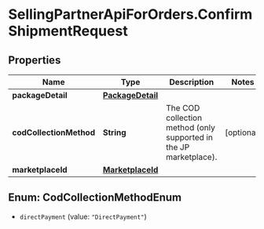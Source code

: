 # SellingPartnerApiForOrders.ConfirmShipmentRequest

## Properties
Name | Type | Description | Notes
------------ | ------------- | ------------- | -------------
**packageDetail** | [**PackageDetail**](PackageDetail.md) |  | 
**codCollectionMethod** | **String** | The COD collection method (only supported in the JP marketplace). | [optional] 
**marketplaceId** | [**MarketplaceId**](MarketplaceId.md) |  | 


<a name="CodCollectionMethodEnum"></a>
## Enum: CodCollectionMethodEnum


* `directPayment` (value: `"DirectPayment"`)




